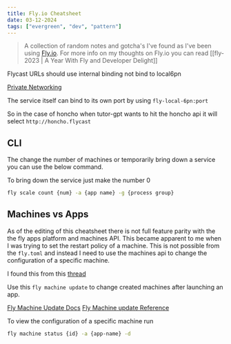 ```yaml
---
title: Fly.io Cheatsheet
date: 03-12-2024
tags: ["evergreen", "dev", "pattern"]
---
```


> A collection of random notes and gotcha's I've found as I've been using
> [Fly.io](https://fly.io/). For more info on my thoughts on Fly.io you can read
> [[fly-2023 | A Year With Fly and Developer Delight]]


Flycast URLs should use internal binding not bind to local6pn

[Private Networking](https://fly.io/docs/reference/private-networking/)

The service itself can bind to its own port by using `fly-local-6pn:port` 

So in the case of honcho when tutor-gpt wants to hit the honcho api it will
select `http://honcho.flycast`

## CLI

The change the number of machines or temporarily bring down a service you can
use the below command. 

To bring down the service just make the number 0

```bash
fly scale count {num} -a {app name} -g {process group}
```

## Machines vs Apps

As of the editing of this cheatsheet there is not full feature parity with the
the fly apps platform and machines API. This became apparent to me when I was
trying to set the restart policy of a machine. This is not possible from the
`fly.toml` and instead I need to use the machines api to change the
configuration of a specific machine. 

I found this from this [thread](https://community.fly.io/t/how-do-i-change-the-restart-policy-for-machines/7341)

Use this `fly machine update` to change created machines after launching an app.

[Fly Machine Update Docs](https://fly.io/docs/machines/flyctl/fly-machine-update/)
[Fly Machine update Reference](https://fly.io/docs/flyctl/machine-update/)


To view the configuration of a specific machine run

```bash
fly machine status {id} -a {app-name} -d
```
